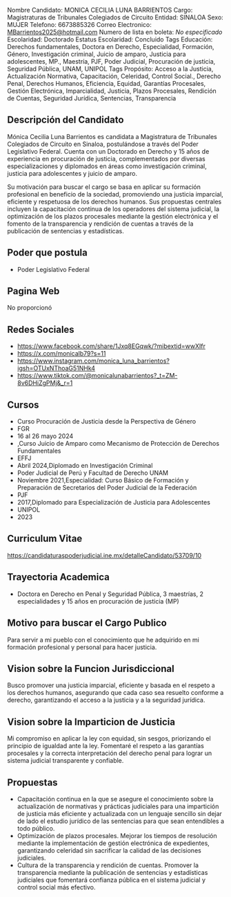 Nombre Candidato: MONICA CECILIA LUNA BARRIENTOS
Cargo: Magistraturas de Tribunales Colegiados de Circuito
Entidad: SINALOA
Sexo: MUJER
Telefono: 6673885326
Correo Electronico: MBarrientos2025@hotmail.com
Numero de lista en boleta: *No especificado*
Escolaridad: Doctorado
Estatus Escolaridad: Concluido
Tags Educación: Derechos fundamentales, Doctora en Derecho, Especialidad, Formación, Género, Investigación criminal, Juicio de amparo, Justicia para adolescentes, MP., Maestría, PJF, Poder Judicial, Procuración de justicia, Seguridad Pública, UNAM, UNIPOL
Tags Propósito: Acceso a la Justicia, Actualización Normativa, Capacitación, Celeridad, Control Social., Derecho Penal, Derechos Humanos, Eficiencia, Equidad, Garantías Procesales, Gestión Electrónica, Imparcialidad, Justicia, Plazos Procesales, Rendición de Cuentas, Seguridad Jurídica, Sentencias, Transparencia


## Descripción del Candidato 

Mónica Cecilia Luna Barrientos es candidata a Magistratura de Tribunales Colegiados de Circuito en Sinaloa, postulándose a través del Poder Legislativo Federal. Cuenta con un Doctorado en Derecho y 15 años de experiencia en procuración de justicia, complementados por diversas especializaciones y diplomados en áreas como investigación criminal, justicia para adolescentes y juicio de amparo.

Su motivación para buscar el cargo se basa en aplicar su formación profesional en beneficio de la sociedad, promoviendo una justicia imparcial, eficiente y respetuosa de los derechos humanos. Sus propuestas centrales incluyen la capacitación continua de los operadores del sistema judicial, la optimización de los plazos procesales mediante la gestión electrónica y el fomento de la transparencia y rendición de cuentas a través de la publicación de sentencias y estadísticas.


## Poder que postula

- Poder Legislativo Federal


## Pagina Web

No proporcionó


## Redes Sociales

- https://www.facebook.com/share/1Jxq8EGqwk/?mibextid=wwXIfr
- https://x.com/monicalb79?s=11
- https://www.instagram.com/monica_luna_barrientos?igsh=OTUxNThoaG51NHk4
- https://www.tiktok.com/@monicalunabarrientos?_t=ZM-8v6DHiZgPMj&_r=1


## Cursos

- Curso Procuración de Justicia desde la Perspectiva de Género
- FGR
- 16 al 26 mayo 2024
- ,Curso Juicio de Amparo como Mecanismo de Protección de Derechos Fundamentales
- EFFJ
- Abril 2024,Diplomado en Investigación Criminal
- Poder Judicial de Perú y Facultad de Derecho UNAM
- Noviembre 2021,Especialidad: Curso Básico de Formación y Preparación de Secretarios del Poder Judicial de la Federación
- PJF
- 2017,Diplomado para Especialización de Justicia para Adolescentes
- UNIPOL
- 2023


## Curriculum Vitae

https://candidaturaspoderjudicial.ine.mx/detalleCandidato/53709/10


## Trayectoria Academica

- Doctora en Derecho en Penal y Seguridad Pública, 3 maestrías, 2 especialidades y 15 años en procuración de justicia (MP)


## Motivo para buscar el Cargo Publico

Para servir a mi pueblo con el conocimiento que he adquirido en mi formación profesional y personal para hacer justicia.


## Vision sobre la Funcion Jurisdiccional

Busco promover una justicia imparcial, eficiente y basada en el respeto a los derechos humanos, asegurando que cada caso sea resuelto conforme a derecho, garantizando el acceso a la justicia y a la seguridad jurídica.


## Vision sobre la Imparticion de Justicia

Mi compromiso en aplicar la ley con equidad, sin sesgos, priorizando el principio de igualdad ante la ley. Fomentaré el respeto a las garantías procesales y la correcta interpretación del derecho penal para lograr un sistema judicial transparente y confiable.


## Propuestas

- Capacitación continua en la que se asegure el conocimiento sobre la actualización de normativas y prácticas judiciales para una impartición de justicia más eficiente y actualizada con un lenguaje sencillo sin dejar de lado el estudio jurídico de las sentencias para que sean entendibles a todo público.
- Optimización de plazos procesales. Mejorar los tiempos de resolución mediante la implementación de gestión electrónica de expedientes, garantizando celeridad sin sacrificar la calidad de las decisiones judiciales.
- Cultura de la transparencia y rendición de cuentas. Promover la transparencia mediante la publicación de sentencias y estadísticas judiciales que fomentará confianza pública en el sistema judicial y control social más efectivo.

